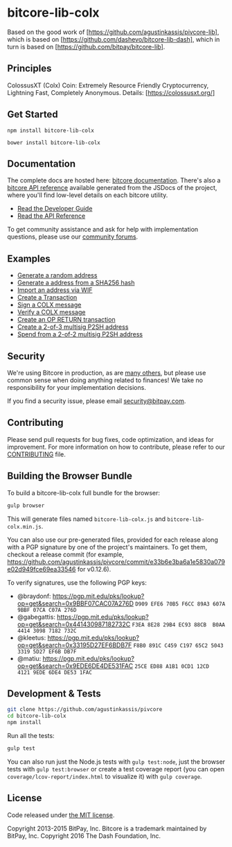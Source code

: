 bitcore-lib-colx
================

Based on the good work of [https://github.com/agustinkassis/pivcore-lib], which is based on [https://github.com/dashevo/bitcore-lib-dash], which in turn is based on [https://github.com/bitpay/bitcore-lib].

## Principles


ColossusXT (Colx) Coin: Extremely Resource Friendly Cryptocurrency, Lightning Fast, Completely Anonymous.
Details: [https://colossusxt.org/]

## Get Started

```
npm install bitcore-lib-colx
```

```
bower install bitcore-lib-colx
```

## Documentation

The complete docs are hosted here: [bitcore documentation](http://bitcore.io/guide/). There's also a [bitcore API reference](http://bitcore.io/api/) available generated from the JSDocs of the project, where you'll find low-level details on each bitcore utility.

- [Read the Developer Guide](http://bitcore.io/guide/)
- [Read the API Reference](http://bitcore.io/api/)

To get community assistance and ask for help with implementation questions, please use our [community forums](https://forum.bitcore.io/).

## Examples

* [Generate a random address](https://github.com/agustinkassis/pivcore/blob/master/docs/examples.md#generate-a-random-address)
* [Generate a address from a SHA256 hash](https://github.com/agustinkassis/pivcore/blob/master/docs/examples.md#generate-a-address-from-a-sha256-hash)
* [Import an address via WIF](https://github.com/agustinkassis/pivcore/blob/master/docs/examples.md#import-an-address-via-wif)
* [Create a Transaction](https://github.com/agustinkassis/pivcore/blob/master/docs/examples.md#create-a-transaction)
* [Sign a COLX message](https://github.com/agustinkassis/pivcore/blob/master/docs/examples.md#sign-a-bitcoin-message)
* [Verify a COLX message](https://github.com/agustinkassis/pivcore/blob/master/docs/examples.md#verify-a-bitcoin-message)
* [Create an OP RETURN transaction](https://github.com/agustinkassis/pivcore/blob/master/docs/examples.md#create-an-op-return-transaction)
* [Create a 2-of-3 multisig P2SH address](https://github.com/agustinkassis/pivcore/blob/master/docs/examples.md#create-a-2-of-3-multisig-p2sh-address)
* [Spend from a 2-of-2 multisig P2SH address](https://github.com/agustinkassis/pivcore/blob/master/docs/examples.md#spend-from-a-2-of-2-multisig-p2sh-address)


## Security

We're using Bitcore in production, as are [many others](http://bitcore.io#projects), but please use common sense when doing anything related to finances! We take no responsibility for your implementation decisions.

If you find a security issue, please email security@bitpay.com.

## Contributing

Please send pull requests for bug fixes, code optimization, and ideas for improvement. For more information on how to contribute, please refer to our [CONTRIBUTING](https://github.com/agustinkassis/pivcore/blob/master/CONTRIBUTING.md) file.

## Building the Browser Bundle

To build a bitcore-lib-colx full bundle for the browser:

```sh
gulp browser
```

This will generate files named `bitcore-lib-colx.js` and `bitcore-lib-colx.min.js`.

You can also use our pre-generated files, provided for each release along with a PGP signature by one of the project's maintainers. To get them, checkout a release commit (for example, https://github.com/agustinkassis/pivcore/commit/e33b6e3ba6a1e5830a079e02d949fce69ea33546 for v0.12.6).

To verify signatures, use the following PGP keys:
- @braydonf: https://pgp.mit.edu/pks/lookup?op=get&search=0x9BBF07CAC07A276D `D909 EFE6 70B5 F6CC 89A3 607A 9BBF 07CA C07A 276D`
- @gabegattis: https://pgp.mit.edu/pks/lookup?op=get&search=0x441430987182732C `F3EA 8E28 29B4 EC93 88CB  B0AA 4414 3098 7182 732C`
- @kleetus: https://pgp.mit.edu/pks/lookup?op=get&search=0x33195D27EF6BDB7F `F8B0 891C C459 C197 65C2 5043 3319 5D27 EF6B DB7F`
- @matiu: https://pgp.mit.edu/pks/lookup?op=get&search=0x9EDE6DE4DE531FAC `25CE ED88 A1B1 0CD1 12CD  4121 9EDE 6DE4 DE53 1FAC`


## Development & Tests

```sh
git clone https://github.com/agustinkassis/pivcore
cd bitcore-lib-colx
npm install
```

Run all the tests:

```sh
gulp test
```

You can also run just the Node.js tests with `gulp test:node`, just the browser tests with `gulp test:browser`
or create a test coverage report (you can open `coverage/lcov-report/index.html` to visualize it) with `gulp coverage`.

## License

Code released under [the MIT license](https://github.com/agustinkassis/pivcore/blob/master/LICENSE).

Copyright 2013-2015 BitPay, Inc. Bitcore is a trademark maintained by BitPay, Inc.
Copyright 2016 The Dash Foundation, Inc.
